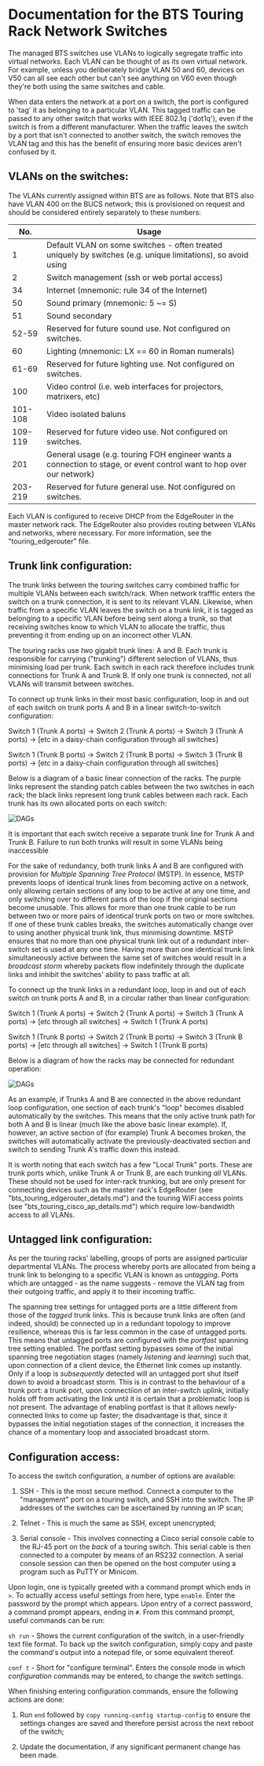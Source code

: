 Documentation for the BTS Touring Rack Network Switches
=======================================================

The managed BTS switches use VLANs to logically segregate traffic into virtual networks. Each VLAN can be thought of as its own virtual network. For example, unless you deliberately bridge VLAN 50 and 60, devices on V50 can all see each other
but can't see anything on V60 even though they're both using the same switches and cable.

When data enters the network at a port on a switch, the port is configured to 'tag' it as belonging to a particular VLAN. This tagged traffic can be passed to any other switch that works with IEEE 802.1q ('dot1q'), even if the switch is from a different manufacturer. When the traffic leaves the switch by a port that isn't connected to another switch, the switch removes the VLAN tag and this has the benefit of ensuring more basic devices aren't confused by it.

VLANs on the switches:
----------------------

The VLANs currently assigned within BTS are as follows. Note that BTS also have VLAN 400 on the BUCS network; this is provisioned on request and should be considered entirely separately to these numbers:

|No.|Usage|
|---|---|
|1|Default VLAN on some switches - often treated uniquely by switches (e.g. unique limitations), so avoid using|
|2|Switch management (ssh or web portal access)|
|34|Internet (mnemonic: rule 34 of the Internet)|
|50|Sound primary (mnemonic: 5 ~= S)|
|51|Sound secondary|
|52-59|Reserved for future sound use. Not configured on switches.|
|60|Lighting (mnemonic: LX == 60 in Roman numerals)|
|61-69|Reserved for future lighting use. Not configured on switches.|
|100|Video control (i.e. web interfaces for projectors, matrixers, etc)|
|101-108|Video isolated baluns|
|109-119|Reserved for future video use. Not configured on switches.|
|201|General usage (e.g. touring FOH engineer wants a connection to stage, or event control want to hop over our network)|
|203-219|Reserved for future general use. Not configured on switches.|

Each VLAN is configured to receive DHCP from the EdgeRouter in the master network rack. The EdgeRouter also provides routing between VLANs and 
networks, where necessary. For more information, see the "touring_edgerouter" file.

Trunk link configuration:
-------------------------

The trunk links between the touring switches carry combined traffic for multiple VLANs between each switch/rack. When network trafffic
enters the switch on a trunk connection, it is sent to its relevant VLAN. Likewise, when traffic from a specific VLAN leaves the switch
on a trunk link, it is tagged as belonging to a specific VLAN before being sent along a trunk, so that receiving switches know to which VLAN to allocate 
the traffic, thus preventing it from ending up on an incorrect other VLAN.

The touring racks use _two_ gigabit trunk lines: A and B. Each trunk is responsible for carrying ("trunking") different selection of VLANs, thus minimising 
load per trunk. Each switch in each rack therefore includes trunk connections for Trunk A and Trunk B. If only one trunk is connected, not all VLANs will 
transmit between switches.

To connect up trunk links in their most basic configuration, loop in and out of each switch on trunk ports A and B in a linear switch-to-switch 
configuration:

Switch 1 (Trunk A ports) -> Switch 2 (Trunk A ports) -> Switch 3 (Trunk A ports) -> [etc in a daisy-chain configuration through all switches] 

Switch 1 (Trunk B ports) -> Switch 2 (Trunk B ports) -> Switch 3 (Trunk B ports) -> [etc in a daisy-chain configuration through all switches]

Below is a diagram of a basic linear connection of the racks. The purple links represent the standing patch cables between the two switches in each rack; 
the black links represent long trunk cables between each rack. Each trunk has its own allocated ports on each switch:

 ![DAGs](https://github.com/Laserbeam31/bts-touring-networking-documentation-public/blob/main/linear_network_rack_connection.PNG)

It is important that each switch receive a separate trunk line for Trunk A and Trunk B. Failure to run both trunks will result in some VLANs being
inaccessible

For the sake of redundancy, both trunk links A and B are configured with provision for _Multiple Spanning Tree Protocol_ (MSTP). In essence, MSTP 
prevents loops of identical trunk lines from becoming active on a network, only allowing certain sections of any loop to be active at any one time,
and only switching over to different parts of the loop if the original sections become unusable. This allows for more than one trunk cable to be run
between two or more pairs of identical trunk ports on two or more switches. If one of these trunk cables breaks, the switches automatically change
over to using another physical trunk link, thus minimising downtime. MSTP ensures that no more than one physical trunk link out of a redundant 
inter-switch set is used at any one time. Having more than one identical trunk link simultaneously active between the same set of switches would
result in a _broadcast storm_ whereby packets flow indefinitely through the duplicate links and inhibit the switches' ability to pass traffic at all.

To connect up the trunk links in a redundant loop, loop in and out of each switch on trunk ports A and B, in a circular rather than linear
configuration:

Switch 1 (Trunk A ports) -> Switch 2 (Trunk A ports) -> Switch 3 (Trunk A ports) -> [etc through all switches] -> Switch 1 (Trunk A ports) 

Switch 1 (Trunk B ports) -> Switch 2 (Trunk B ports) -> Switch 3 (Trunk B ports) -> [etc through all switches] -> Switch 1 (Trunk B ports)

Below is a diagram of how the racks may be connected for redundant operation:

 ![DAGs](https://github.com/Laserbeam31/bts-touring-networking-documentation-public/blob/main/redundant_network_rack_connection.PNG)

As an example, if Trunks A and B are connected in the above redundant loop configuration, one section of each trunk's "loop" becomes disabled automatically 
by the switches. This means that the only active trunk path for both A and B is linear (much like the above basic linear example). If, however, an active 
section of (for example) Trunk A becomes broken, the switches will automatically activate the previously-deactivated section and switch to sending Trunk 
A's traffic down this instead.

It is worth noting that each switch has a few "Local Trunk" ports. These are trunk ports which, unlike Trunk A or Trunk B, are each trunking _all_ VLANs. 
These should not be used for inter-rack trunking, but are only present for connecting devices such as the master rack's EdgeRouter (see
"bts_touring_edgerouter_details.md") and the touring WiFi access points (see "bts_touring_cisco_ap_details.md") which require low-bandwidth access to all 
VLANs.

Untagged link configuration:
----------------------------

As per the touring racks' labelling, groups of ports are assigned particular departmental VLANs. The process whereby ports are allocated from being a
trunk link to belonging to a specific VLAN is known as _untagging_. Ports which are untagged - as the name suggests - remove the VLAN tag from their
outgoing traffic, and apply it to their incoming traffic.

The spanning tree settings for untagged ports are a little different from those of the _tagged_ trunk links. This is because trunk links are often (and 
indeed, should) be connected up in a redundant topology to improve resilience, whereas this is far less common in the case of untagged ports. This means 
that untagged ports are configured with the _portfast_ spanning tree setting enabled. The portfast setting bypasses some of the initial spanning tree 
negotiation stages (namely _listening_ and _learning_) such that, upon connection of a client device, the Ethernet link comes up instantly. Only if a loop is 
_subsequently_ detected will an untagged port shut itself down to avoid a broadcast storm. This is in contrast to the behaviour of a trunk port: a trunk 
port, upon connectiion of an inter-switch uplink, initially holds off from activating the link until it is certain that a problematic loop is not 
present. The advantage of enabling portfast is that it allows newly-connected links to come up faster; the disadvantage is that, since it bypasses the 
initial negotiation stages of the connection, it increases the chance of a momentary loop and associated broadcast storm.

Configuration access:
---------------------

To access the switch configuration, a number of options are available:

1. SSH            - This is the most secure method. Connect a computer to the "management" port on a touring switch, and SSH into the switch. The IP
                    addresses of the switches can be ascertained by running an IP scan;
         
3. Telnet         - This is much the same as SSH, except unencrypted;

4. Serial console - This involves connecting a Cisco serial console cable to the RJ-45 port on the _back_ of a touring switch. This serial cable is then
                    connected to a computer by means of an RS232 connection. A serial console session can then be opened on the host computer
                    using a program such as PuTTY or Minicom.
                    
Upon login, one is typically greeted with a command prompt which ends in `>`. To actuallly access useful settings from here, type `enable`.
Enter the password by the prompt which appears. Upon entry of a correct password, a command prompt appears, ending in `#`. From this command
prompt, useful commands can be run:

`sh run`          - Shows the current configuration of the switch, in a user-friendly text file format. To back up the switch configuration, simply copy                                          and paste the command's output into a notepad file, or some equivalent thereof.
           
 `conf t`         - Short for "configure terminal". Enters the console mode in which _configuration_ commands may be entered, to change the switch
                    settings.
                    
When finishing entering configuration commands, ensure the following actions are done:

1. Run `end` followed by `copy running-config startup-config` to ensure the settings changes are saved and therefore persist across the next reboot of the switch;

2. Update the documentation, if any significant permanent change has been made.
